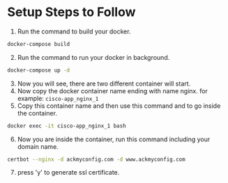 # Setup Steps to Follow

1. Run the command to build your docker.
```bash 
docker-compose build
```
2. Run the command to run your docker in background.
```bash 
docker-compose up -d
```
3. Now you will see, there are two different container will start.
4. Now copy the docker container name ending with name nginx.
for example:
`cisco-app_nginx_1`
5. Copy this container name and then use this command and to go inside the container.
```bash 
docker exec -it cisco-app_nginx_1 bash
```
6. Now you are inside the container, run this command including your domain name.
```bash
certbot --nginx -d ackmyconfig.com -d www.ackmyconfig.com
```
7. press 'y' to generate ssl certificate.
